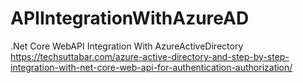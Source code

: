 # APIIntegrationWithAzureAD
.Net Core WebAPI Integration With AzureActiveDirectory
https://techsuttabar.com/azure-active-directory-and-step-by-step-integration-with-net-core-web-api-for-authentication-authorization/
